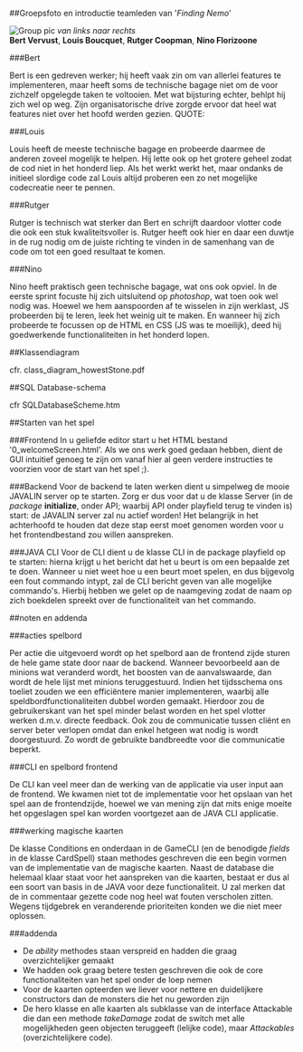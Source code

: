 
##Groepsfoto en introductie teamleden van '*Finding Nemo*'

![Group pic](../group07Pic.jpg)
_van links naar rechts_<br>
**Bert Vervust**, **Louis Boucquet**, **Rutger Coopman**, **Nino Florizoone**

###Bert

Bert is een gedreven werker; hij heeft vaak zin om van allerlei features te implementeren, maar heeft soms de technische bagage niet om de voor zichzelf opgelegde taken te voltooien.
Met wat bijsturing echter, behlpt hij zich wel op weg. Zijn organisatorische drive zorgde ervoor dat heel wat features niet over het hoofd werden gezien.
QUOTE:


###Louis

Louis heeft de meeste technische bagage en probeerde daarmee de anderen zoveel mogelijk te helpen. Hij lette ook op het grotere geheel zodat de cod niet in het honderd liep.
Als het werkt werkt het, maar ondanks de initieel slordige code zal Louis altijd proberen een zo net mogelijke codecreatie neer te pennen.

###Rutger

Rutger is technisch wat sterker dan Bert en schrijft daardoor vlotter code die ook een stuk kwaliteitsvoller is.
Rutger heeft ook hier en daar een duwtje in de rug nodig om de juiste richting te vinden in de samenhang van de code om tot een goed resultaat te komen.

###Nino

Nino heeft praktisch geen technische bagage, wat ons ook opviel. In de eerste sprint focuste hij zich uitsluitend op _photoshop_, wat toen ook wel nodig was.
Hoewel we hem aanspoorden af te wisselen in zijn werklast, JS probeerden bij te leren, leek het weinig uit te maken.
En wanneer hij zich probeerde te focussen op de HTML en CSS (JS was te moeilijk), deed hij goedwerkende functionaliteiten in het honderd lopen.




##Klassendiagram

cfr. class_diagram_howestStone.pdf

##SQL Database-schema

cfr SQLDatabaseScheme.htm

##Starten van het spel

###Frontend
In u geliefde editor start u het HTML bestand '0_welcomeScreen.html'. Als we ons werk goed gedaan hebben,
dient de GUI intuitief genoeg te zijn om vanaf hier al geen verdere instructies te voorzien voor de start van het spel ;).

###Backend
Voor de backend te laten werken dient u simpelweg de mooie JAVALIN server op te starten. Zorg er dus voor dat u de klasse Server
(in de _package_ **initialize**, onder API; waarbij API onder playfield terug te vinden is) start: de JAVALIN server zal nu actief worden!
Het belangrijk in het achterhoofd te houden dat deze stap eerst moet genomen worden voor u het frontendbestand zou willen aanspreken.

###JAVA CLI
Voor de CLI dient u de klasse CLI in de package playfield op te starten: hierna krijgt u het bericht dat het u beurt is om een bepaalde zet te doen.
Wanneer u niet weet hoe u een beurt moet spelen, en dus bijgevolg een fout commando intypt, zal de CLI bericht geven van alle mogelijke commando's.
Hierbij hebben we gelet op de naamgeving zodat de naam op zich boekdelen spreekt over de functionaliteit van het commando.

##noten en addenda

###acties spelbord

Per actie die uitgevoerd wordt op het spelbord aan de frontend zijde sturen de hele
game state door naar de backend. Wanneer bevoorbeeld aan de minions wat veranderd wordt,
het boosten van de aanvalswaarde, dan wordt de hele lijst met minions teruggestuurd.
Indien het tijdsschema ons toeliet zouden we een efficiëntere manier implementeren, waarbij
alle speldbordfunctionaliteiten dubbel worden gemaakt. Hierdoor zou de gebruikerskant van
het spel minder belast worden en het spel vlotter werken d.m.v. directe feedback. Ook
zou de communicatie tussen cliënt en server beter verlopen omdat dan enkel hetgeen wat
nodig is wordt doorgestuurd. Zo wordt de gebruikte bandbreedte voor die communicatie beperkt.


###CLI en spelbord frontend

De CLI kan veel meer dan de werking van de applicatie via user input aan de frontend.
We kwamen niet tot de implementatie voor het opslaan van het spel aan de frontendzijde,
hoewel we van mening zijn dat mits enige moeite het opgeslagen spel kan worden voortgezet
aan de JAVA CLI applicatie.


###werking magische kaarten

De klasse Conditions en onderdaan in de GameCLI (en de benodigde _fields_ in de klasse CardSpell)
staan methodes geschreven die een begin vormen van de implementatie van de magische kaarten.
Naast de database die helemaal klaar staat voor het aanspreken van die kaarten, bestaat er dus
al een soort van basis in de JAVA voor deze functionaliteit.
U zal merken dat de in commentaar gezette code nog heel wat fouten verscholen zitten. Wegens tijdgebrek
en veranderende prioriteiten konden we die niet meer oplossen.


###addenda
* De _ability_ methodes staan verspreid en hadden die graag overzichtelijker gemaakt
* We hadden ook graag betere testen geschreven die ook de core functionaliteiten van het spel
onder de loep nemen
* Voor de kaarten opteerden we liever voor nettere en duidelijkere constructors dan de monsters die
het nu geworden zijn
* De hero klasse en alle kaarten als subklasse van de interface Attackable die dan een methode _takeDamage_
zodat de switch met alle mogelijkheden geen objecten teruggeeft (lelijke code), maar _Attackables_ (overzichtelijkere code).
